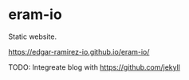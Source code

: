 # eram-io
Static website.

https://edgar-ramirez-io.github.io/eram-io/

TODO: Integreate blog with https://github.com/jekyll
